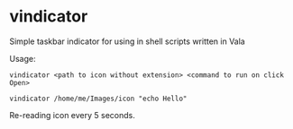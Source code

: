 # vindicator
Simple taskbar indicator for using in shell scripts written in Vala

Usage:

`vindicator <path to icon without extension> <command to run on click Open>`

`vindicator /home/me/Images/icon "echo Hello"`

Re-reading icon every 5 seconds.
